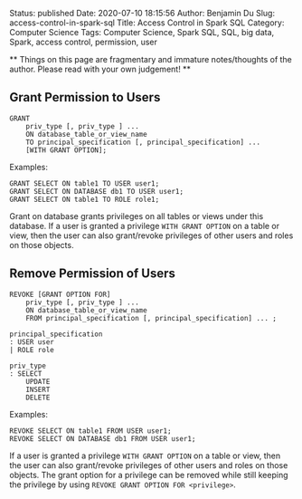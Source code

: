 Status: published
Date: 2020-07-10 18:15:56
Author: Benjamin Du
Slug: access-control-in-spark-sql
Title: Access Control in Spark SQL
Category: Computer Science
Tags: Computer Science, Spark SQL, SQL, big data, Spark, access control, permission, user

**
Things on this page are fragmentary and immature notes/thoughts of the author.
Please read with your own judgement!
**

## Grant Permission to Users

    GRANT
        priv_type [, priv_type ] ...
        ON database_table_or_view_name
        TO principal_specification [, principal_specification] ...
        [WITH GRANT OPTION];
    
Examples:
    
    GRANT SELECT ON table1 TO USER user1;
    GRANT SELECT ON DATABASE db1 TO USER user1;
    GRANT SELECT ON table1 TO ROLE role1;

Grant on database grants privileges on all tables or views under this database.
If a user is granted a privilege `WITH GRANT OPTION` on a table or view, 
then the user can also grant/revoke privileges of other users and roles on those objects. 


## Remove Permission of Users

    REVOKE [GRANT OPTION FOR]
        priv_type [, priv_type ] ...
        ON database_table_or_view_name
        FROM principal_specification [, principal_specification] ... ;
    
    principal_specification
    : USER user
    | ROLE role
    
    priv_type
    : SELECT
        UPDATE
        INSERT
        DELETE
    
Examples:

    REVOKE SELECT ON table1 FROM USER user1;
    REVOKE SELECT ON DATABASE db1 FROM USER user1;

If a user is granted a privilege `WITH GRANT OPTION` on a table or view, 
then the user can also grant/revoke privileges of other users and roles on those objects. 
The grant option for a privilege can be removed 
while still keeping the privilege by using `REVOKE GRANT OPTION FOR <privilege>`.